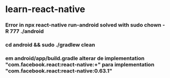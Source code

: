 # learn-react-native

### Error in npx react-native run-android solved with sudo chown -R 777 ./android

### cd android && sudo ./gradlew clean


### em android/app/build.gradle alterar de implementation "com.facebook.react:react-native:+" para implementation "com.facebook.react:react-native:0.63.1"
